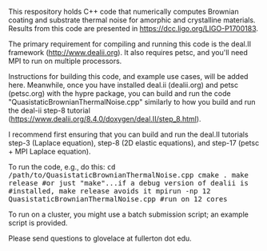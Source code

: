 This respository holds C++ code that numerically computes Brownian coating and substrate thermal noise for amorphic and crystalline materials. Results from this code are presented in https://dcc.ligo.org/LIGO-P1700183.

The primary requirement for compiling and running this code is the deal.II framework (http://www.dealii.org). It also requires petsc, and you'll need MPI to run on multiple processors.

Instructions for building this code, and example use cases, will be added here. Meanwhile, once you have installed deal.ii (dealii.org) and petsc (petsc.org) with the hypre package, you can build and run the code "QuasistaticBrownianThermalNoise.cpp" similarly to how you build and run the deal-ii step-8 tutorial (https://www.dealii.org/8.4.0/doxygen/deal.II/step_8.html).

I recommend first ensuring that you can build and run the deal.II tutorials step-3 (Laplace equation), step-8 (2D elastic equations), and step-17 (petsc + MPI Laplace equation).

To run the code, e.g., do this:
<tt>
cd /path/to/QuasistaticBrownianThermalNoise.cpp
cmake .
make release #or just "make"...if a debug version of dealii is 
             #installed, make release avoids it
mpirun -np 12 QuasistaticBrownianThermalNoise.cpp #run on 12 cores
</tt>

To run on a cluster, you might use a batch submission script; an example 
script is provided.

Please send questions to glovelace at fullerton dot edu.
